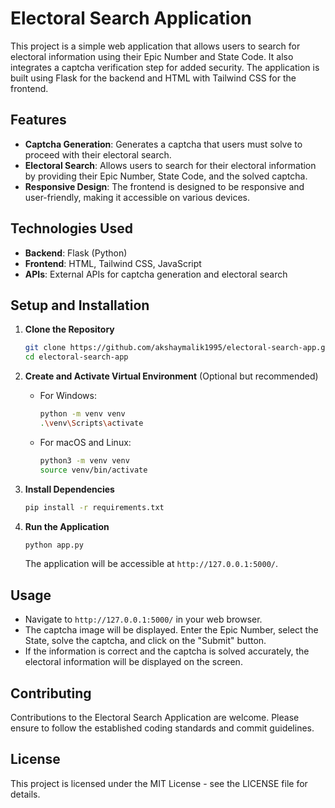 # Electoral Search Application

This project is a simple web application that allows users to search for electoral information using their Epic Number and State Code. It also integrates a captcha verification step for added security. The application is built using Flask for the backend and HTML with Tailwind CSS for the frontend.

## Features

- **Captcha Generation**: Generates a captcha that users must solve to proceed with their electoral search.
- **Electoral Search**: Allows users to search for their electoral information by providing their Epic Number, State Code, and the solved captcha.
- **Responsive Design**: The frontend is designed to be responsive and user-friendly, making it accessible on various devices.

## Technologies Used

- **Backend**: Flask (Python)
- **Frontend**: HTML, Tailwind CSS, JavaScript
- **APIs**: External APIs for captcha generation and electoral search

## Setup and Installation

1. **Clone the Repository**

   ```bash
   git clone https://github.com/akshaymalik1995/electoral-search-app.git
   cd electoral-search-app
   ```

2. **Create and Activate Virtual Environment** (Optional but recommended)

   - For Windows:
     ```bash
     python -m venv venv
     .\venv\Scripts\activate
     ```
   - For macOS and Linux:
     ```bash
     python3 -m venv venv
     source venv/bin/activate
     ```

3. **Install Dependencies**

   ```bash
   pip install -r requirements.txt
   ```

4. **Run the Application**

   ```bash
   python app.py
   ```

   The application will be accessible at `http://127.0.0.1:5000/`.

## Usage

- Navigate to `http://127.0.0.1:5000/` in your web browser.
- The captcha image will be displayed. Enter the Epic Number, select the State, solve the captcha, and click on the "Submit" button.
- If the information is correct and the captcha is solved accurately, the electoral information will be displayed on the screen.

## Contributing

Contributions to the Electoral Search Application are welcome. Please ensure to follow the established coding standards and commit guidelines.

## License

This project is licensed under the MIT License - see the LICENSE file for details.

```

```
